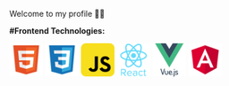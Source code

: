 Welcome to my profile :woman_technologist:

<!--
**gisellequarto/gisellequarto** is a ✨ _special_ ✨ repository because its `README.md` (this file) appears on your GitHub profile.

Here are some ideas to get you started:

- 🔭 I’m currently working on ...
- 🌱 I’m currently learning ...
- 👯 I’m looking to collaborate on ...
- 🤔 I’m looking for help with ...
- 💬 Ask me about ...
- 📫 How to reach me: ...
- 😄 Pronouns: ...
- ⚡ Fun fact: ...
-->


__#Frontend Technologies:__
<br/>
<p align="left">
<img src="https://github.com/gisellequarto/gisellequarto/blob/main/icons/html_icon.png" alt="html5" width="60" height="60"/>
<img src="https://github.com/gisellequarto/gisellequarto/blob/main/icons/css_icon.png" alt="css3" width="60" height="60"/>
<img src="https://github.com/gisellequarto/gisellequarto/blob/main/icons/javascript_icon.png" alt="javascript" width="60" height="60"/>
<img src="https://github.com/gisellequarto/gisellequarto/blob/main/icons/react_icon.png" alt="react" width="60" height="60"/>
<img src="https://github.com/gisellequarto/gisellequarto/blob/main/icons/vuejs_icon.png" alt="vue" width="60" height="60"/>
<img src="https://github.com/gisellequarto/gisellequarto/blob/main/icons/angular_icon.png" alt="angular" width="60" height="60"/>
</p>


